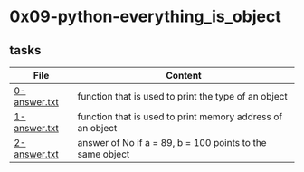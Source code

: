 # 0x09-python-everything_is_object




## tasks
| File | Content |
| ---- | ------- |
| [0-answer.txt](0-answer.txt) | function that is used to print the type of an object |
| [1-answer.txt](1-answer.txt) | function that is used to print memory address of an object |
| [2-answer.txt](2-answer.txt) | answer of No if a = 89, b = 100 points to the same object |